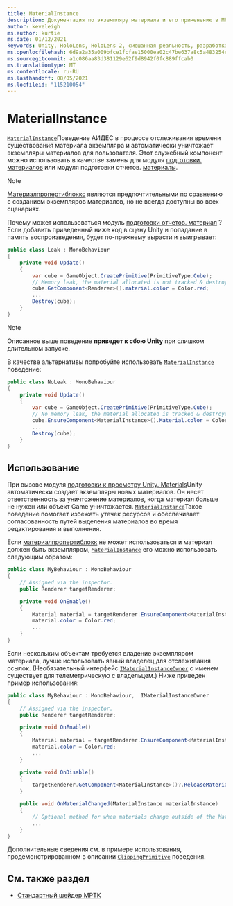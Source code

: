 ```yaml
---
title: MaterialInstance
description: Документация по экземпляру материала и его применению в МРТК
author: keveleigh
ms.author: kurtie
ms.date: 01/12/2021
keywords: Unity, HoloLens, HoloLens 2, смешанная реальность, разработка, мртк, материалинстанце,
ms.openlocfilehash: 6d9a2a35a009bfce1fcfae15000ea02c47be637a8c5a483254ea30d9948922e5
ms.sourcegitcommit: a1c086aa83d381129e62f9d8942f0fc889ffcab0
ms.translationtype: MT
ms.contentlocale: ru-RU
ms.lasthandoff: 08/05/2021
ms.locfileid: "115210054"
---
```

# <a name="material-instance"></a>MaterialInstance

[`MaterialInstance`](xref:Microsoft.MixedReality.Toolkit.Rendering.MaterialInstance)Поведение АИДЕС в процессе отслеживания времени существования материала экземпляра и автоматически уничтожает экземпляры материалов для пользователя. Этот служебный компонент можно использовать в качестве замены для модуля [подготовки. материалов](https://docs.unity3d.com/ScriptReference/Renderer-material.html) или модуля подготовки отчетов. [материалы](https://docs.unity3d.com/ScriptReference/Renderer-materials.html).

> [!NOTE]
> [Материалпропертиблоккс](https://docs.unity3d.com/ScriptReference/MaterialPropertyBlock.html) являются предпочтительными по сравнению с созданием экземпляров материалов, но не всегда доступны во всех сценариях.

Почему может использоваться модуль [подготовки отчетов. материал](https://docs.unity3d.com/ScriptReference/Renderer-material.html) ? Если добавить приведенный ниже код в сцену Unity и попадание в память воспроизведения, будет по-прежнему вырасти и выигрывает:

```c#
public class Leak : MonoBehaviour
{
    private void Update()
    {
        var cube = GameObject.CreatePrimitive(PrimitiveType.Cube);
        // Memory leak, the material allocated is not tracked & destroyed.
        cube.GetComponent<Renderer>().material.color = Color.red;
        ...
        Destroy(cube);
    }
}
```

> [!NOTE]
> Описанное выше поведение **приведет к сбою Unity** при слишком длительном запуске.

В качестве альтернативы попробуйте использовать [`MaterialInstance`](xref:Microsoft.MixedReality.Toolkit.Rendering.MaterialInstance) поведение:

```c#
public class NoLeak : MonoBehaviour
{
    private void Update()
    {
        var cube = GameObject.CreatePrimitive(PrimitiveType.Cube);
        // No memory leak, the material allocated is tracked & destroyed by MaterialInstance.
        cube.EnsureComponent<MaterialInstance>().Material.color = Color.red;
        ...
        Destroy(cube);
    }
}
```

## <a name="usage"></a>Использование

При вызове модуля [подготовки к просмотру Unity. Materials](https://docs.unity3d.com/ScriptReference/Renderer-material.html)Unity автоматически создает экземпляры новых материалов. Он несет ответственность за уничтожение материалов, когда материал больше не нужен или объект Game уничтожается. [`MaterialInstance`](xref:Microsoft.MixedReality.Toolkit.Rendering.MaterialInstance)Такое поведение помогает избежать утечек ресурсов и обеспечивает согласованность путей выделения материалов во время редактирования и выполнения.

Если [материалпропертиблокк](https://docs.unity3d.com/ScriptReference/MaterialPropertyBlock.html) не может использоваться и материал должен быть экземпляром, [`MaterialInstance`](xref:Microsoft.MixedReality.Toolkit.Rendering.MaterialInstance) его можно использовать следующим образом:

```c#
public class MyBehaviour : MonoBehaviour
{
    // Assigned via the inspector.
    public Renderer targetRenderer;

    private void OnEnable()
    {
        Material material = targetRenderer.EnsureComponent<MaterialInstance>().Material;
        material.color = Color.red;
        ...
    }
}
```

Если нескольким объектам требуется владение экземпляром материала, лучше использовать явный владелец для отслеживания ссылок. (Необязательный интерфейс [`IMaterialInstanceOwner`](xref:Microsoft.MixedReality.Toolkit.Rendering.IMaterialInstanceOwner) с именем существует для телеметрическую с владельцем.) Ниже приведен пример использования:

```c#
public class MyBehaviour : MonoBehaviour,  IMaterialInstanceOwner
{
    // Assigned via the inspector.
    public Renderer targetRenderer;

    private void OnEnable()
    {
        Material material = targetRenderer.EnsureComponent<MaterialInstance>().AcquireMaterial(this);
        material.color = Color.red;
        ...
    }

    private void OnDisable()
    {
        targetRenderer.GetComponent<MaterialInstance>()?.ReleaseMaterial(this)
    }

    public void OnMaterialChanged(MaterialInstance materialInstance)
    {
        // Optional method for when materials change outside of the MaterialInstance.
        ...
    }
}
```

Дополнительные сведения см. в примере использования, продемонстрированном в описании [`ClippingPrimitive`](xref:Microsoft.MixedReality.Toolkit.Utilities.ClippingPrimitive) поведения.

## <a name="see-also"></a>См. также раздел

* [Стандартный шейдер МРТК](mrtk-standard-shader.md)
